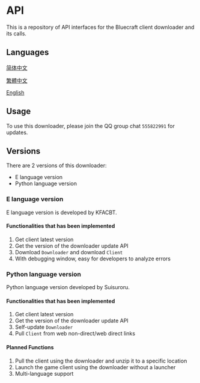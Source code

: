 # API

This is a repository of API interfaces for the Bluecraft client downloader and its calls.

## Languages

[简体中文](https://Bluecraft-Server.github.io/multi-languages/zh_hans.)

[繁體中文](https://Bluecraft-Server.github.io/multi-languages/zh_hant.md)

[English](https://Bluecraft-Server.github.io/multi-languages/en.md)

## Usage

To use this downloader, please join the QQ group chat `555822991` for updates.

## Versions

There are 2 versions of this downloader:
 - E language version
 - Python language version

### E language version

E language version is developed by KFACBT.

#### Functionalities that has been implemented

1. Get client latest version
2. Get the version of the downloader update API
3. Download `Downloader` and download `Client`
4. With debugging window, easy for developers to analyze errors

### Python language version

Python language version developed by Suisuroru.

#### Functionalities that has been implemented

1. Get client latest version
2. Get the version of the downloader update API
3. Self-update `Downloader`
4. Pull `Client` from web non-direct/web direct links

#### Planned Functions

1. Pull the client using the downloader and unzip it to a specific location
2. Launch the game client using the downloader without a launcher
3. Multi-language support